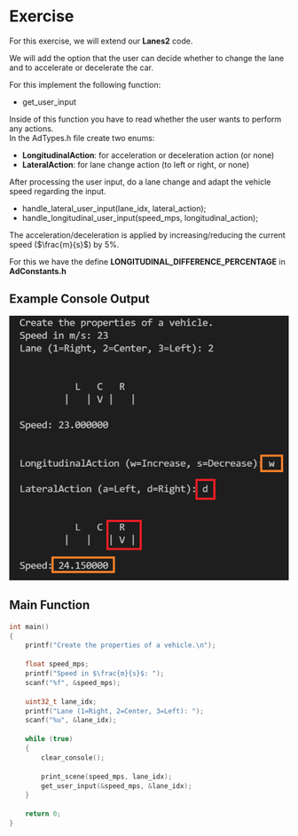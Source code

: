 # Exercise

For this exercise, we will extend our **Lanes2** code.  

We will add the option that the user can decide whether to change the lane and to accelerate or decelerate the car.  

For this implement the following function:

- get_user_input

Inside of this function you have to read whether the user wants to perform any actions.  
In the AdTypes.h file create two enums:

- **LongitudinalAction**: for acceleration or deceleration action (or none)
- **LateralAction**: for lane change action (to left or right, or none)

After processing the user input, do a lane change and adapt the vehicle speed regarding the input.

- handle_lateral_user_input(lane_idx, lateral_action);
- handle_longitudinal_user_input(speed_mps, longitudinal_action);

The acceleration/deceleration is applied by increasing/reducing the current speed ($\frac{m}{s}$) by 5%.  

For this we have the define **LONGITUDINAL_DIFFERENCE_PERCENTAGE** in **AdConstants.h**

## Example Console Output

![alt](../../media/6_Steering.png)

## Main Function

```cpp
int main()
{
    printf("Create the properties of a vehicle.\n");

    float speed_mps;
    printf("Speed in $\frac{m}{s}$: ");
    scanf("%f", &speed_mps);

    uint32_t lane_idx;
    printf("Lane (1=Right, 2=Center, 3=Left): ");
    scanf("%u", &lane_idx);

    while (true)
    {
        clear_console();

        print_scene(speed_mps, lane_idx);
        get_user_input(&speed_mps, &lane_idx);
    }

    return 0;
}
```
